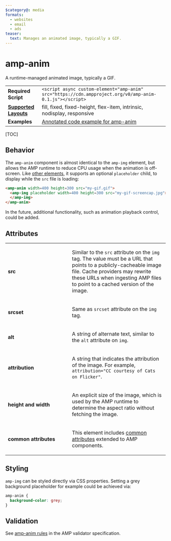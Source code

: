 ```yaml
---
$category@: media
formats:
  - websites
  - email
  - ads
teaser:
  text: Manages an animated image, typically a GIF.
---
```

<!---
Copyright 2015 The AMP HTML Authors. All Rights Reserved.

Licensed under the Apache License, Version 2.0 (the "License");
you may not use this file except in compliance with the License.
You may obtain a copy of the License at

      http://www.apache.org/licenses/LICENSE-2.0

Unless required by applicable law or agreed to in writing, software
distributed under the License is distributed on an "AS-IS" BASIS,
WITHOUT WARRANTIES OR CONDITIONS OF ANY KIND, either express or implied.
See the License for the specific language governing permissions and
limitations under the License.
-->

# amp-anim

A runtime-managed animated image, typically a GIF.

<table>
  <tr>
    <td class="col-fourty"><strong>Required Script</strong></td>
    <td><code>&lt;script async custom-element="amp-anim" src="https://cdn.ampproject.org/v0/amp-anim-0.1.js">&lt;/script></code></td>
  </tr>
  <tr>
    <td class="col-fourty"><strong><a href="https://www.ampproject.org/docs/guides/responsive/control_layout.html">Supported Layouts</a></strong></td>
    <td>fill, fixed, fixed-height, flex-item, intrinsic, nodisplay, responsive</td>
  </tr>
  <tr>
    <td class="col-fourty"><strong>Examples</strong></td>
    <td><a href="https://ampbyexample.com/components/amp-anim/">Annotated code example for amp-anim</a></td>
  </tr>
</table>

[TOC]

## Behavior

The `amp-anim` component is almost identical to the `amp-img` element, but allows the AMP runtime to reduce CPU usage when the animation is off-screen. Like [other elements](https://www.ampproject.org/docs/guides/author-develop/responsive/placeholders), it supports an optional `placeholder` child, to display while the `src` file is loading:

```html
<amp-anim width=400 height=300 src="my-gif.gif">
  <amp-img placeholder width=400 height=300 src="my-gif-screencap.jpg">
  </amp-img>
</amp-anim>
```

In the future, additional functionality, such as animation playback control, could be added.

## Attributes
<table>
  <tr>
    <td width="40%"><p><strong>src</strong></p></td>
    <td><p>Similar to the <code>src</code> attribute on the <code>img</code> tag. The value must be a URL that
points to a publicly-cacheable image file. Cache providers may rewrite these
URLs when ingesting AMP files to point to a cached version of the image.</p></td>
  </tr>
  <tr>
     <td width="40%"><p><strong>srcset</strong></p></td>
     <td><p>Same as <code>srcset</code> attribute on the <code>img</code> tag.</p></td>
   </tr>
   <tr>
      <td width="40%"><p><strong>alt</strong></p></td>
      <td><p>A string of alternate text, similar to the <code>alt</code> attribute on <code>img</code>.</p></td>
    </tr>
    <tr>
       <td width="40%"><p><strong>attribution</strong></p></td>
       <td><p>A string that indicates the attribution of the image. For example, <code>attribution="CC courtesy of Cats on Flicker"</code>.</p></td>
     </tr>
     <tr>
        <td width="40%"><p><strong>height and width</strong></p></td>
        <td><p>An explicit size of the image, which is used by the AMP runtime to determine the aspect ratio without fetching the image.</p></td>
      </tr>
      <tr>
         <td width="40%"><p><strong>common attributes</strong></p></td>
         <td><p>This element includes <a href="https://www.ampproject.org/docs/reference/common_attributes">common attributes</a> extended to AMP components.</p></td>
       </tr>
</table>

## Styling

`amp-img` can be styled directly via CSS properties. Setting a grey background
placeholder for example could be achieved via:
```css
amp-anim {
  background-color: grey;
}
```
## Validation

See [amp-anim rules](https://github.com/ampproject/amphtml/blob/master/extensions/amp-anim/validator-amp-anim.protoascii) in the AMP validator specification.
